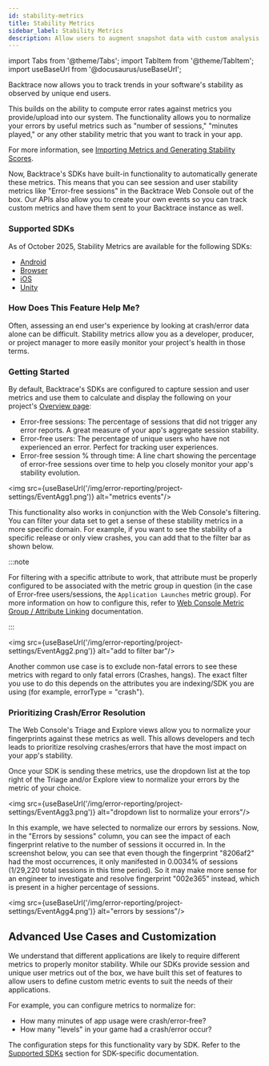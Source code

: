 ```yaml
---
id: stability-metrics
title: Stability Metrics
sidebar_label: Stability Metrics
description: Allow users to augment snapshot data with custom analysis, annotations, pretty-printed data.
---
```


import Tabs from '@theme/Tabs';
import TabItem from '@theme/TabItem';
import useBaseUrl from '@docusaurus/useBaseUrl';

Backtrace now allows you to track trends in your software's stability as observed by unique end users.

This builds on the ability to compute error rates against metrics you provide/upload into our system. The functionality allows you to normalize your errors by useful metrics such as "number of sessions," "minutes played," or any other stability metric that you want to track in your app.

For more information, see [Importing Metrics and Generating Stability Scores](/error-reporting/project-setup/metrics-stability-scores/).

Now, Backtrace's SDKs have built-in functionality to automatically generate these metrics. This means that you can see session and user stability metrics like "Error-free sessions" in the Backtrace Web Console out of the box. Our APIs also allow you to create your own events so you can track custom metrics and have them sent to your Backtrace instance as well.

### Supported SDKs

As of October 2025, Stability Metrics are available for the following SDKs:
- [Android](/error-reporting/platform-integrations/android/configuration/#error-free-metrics)
- [Browser](/error-reporting/language-integrations/javascript/#application-stability-metrics)
- [iOS](/error-reporting/platform-integrations/ios/configuration/#error-free-metrics)
- [Unity](/error-reporting/platform-integrations/unity/metrics/)

### How Does This Feature Help Me?

Often, assessing an end user's experience by looking at crash/error data alone can be difficult. Stability metrics allow you as a developer, producer, or project manager to more easily monitor your project's health in those terms.

### Getting Started

By default, Backtrace's SDKs are configured to capture session and user metrics and use them to calculate and display the following on your project's [Overview page](/error-reporting/web-console/overview/):

- Error-free sessions: The percentage of sessions that did not trigger any error reports. A great measure of your app's aggregate session stability.
- Error-free users: The percentage of unique users who have not experienced an error. Perfect for tracking user experiences.
- Error-free session % through time: A line chart showing the percentage of error-free sessions over time to help you closely monitor your app's stability evolution.

<img src={useBaseUrl('/img/error-reporting/project-settings/EventAgg1.png')} alt="metrics events"/>

This functionality also works in conjunction with the Web Console's filtering. You can filter your data set to get a sense of these stability metrics in a more specific domain. For example, if you want to see the stability of a specific release or only view crashes, you can add that to the filter bar as shown below.

:::note

For filtering with a specific attribute to work, that attribute must be properly configured to be associated with the metric group in question (in the case of Error-free users/sessions, the `Application Launches` metric group). For more information on how to configure this, refer to [Web Console Metric Group / Attribute Linking](/error-reporting/platform-integrations/unity/metrics/#web-console-metric-group--attribute-linking) documentation.

:::

<img src={useBaseUrl('/img/error-reporting/project-settings/EventAgg2.png')} alt="add to filter bar"/>

Another common use case is to exclude non-fatal errors to see these metrics with regard to only fatal errors (Crashes, hangs). The exact filter you use to do this depends on the attributes you are indexing/SDK you are using (for example, errorType = "crash").

### Prioritizing Crash/Error Resolution

The Web Console's Triage and Explore views allow you to normalize your fingerprints against these metrics as well. This allows developers and tech leads to prioritize resolving crashes/errors that have the most impact on your app's stability.

Once your SDK is sending these metrics, use the dropdown list at the top right of the Triage and/or Explore view to normalize your errors by the metric of your choice.

<img src={useBaseUrl('/img/error-reporting/project-settings/EventAgg3.png')} alt="dropdown list to normalize your errors"/>

In this example, we have selected to normalize our errors by sessions. Now, in the "Errors by sessions" column, you can see the impact of each fingerprint relative to the number of sessions it occurred in. In the screenshot below, you can see that even though the fingerprint "8206af2" had the most occurrences, it only manifested in 0.0034% of sessions (1/29,220 total sessions in this time period). So it may make more sense for an engineer to investigate and resolve fingerprint "002e365" instead, which is present in a higher percentage of sessions.

<img src={useBaseUrl('/img/error-reporting/project-settings/EventAgg4.png')} alt="errors by sessions"/>

## Advanced Use Cases and Customization

We understand that different applications are likely to require different metrics to properly monitor stability. While our SDKs provide session and unique user metrics out of the box, we have built this set of features to allow users to define custom metric events to suit the needs of their applications.

For example, you can configure metrics to normalize for:

- How many minutes of app usage were crash/error-free?
- How many "levels" in your game had a crash/error occur?

The configuration steps for this functionality vary by SDK. Refer to the [Supported SDKs](#supported-sdks) section for SDK-specific documentation.
